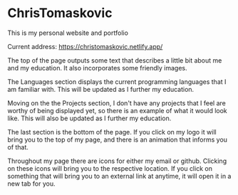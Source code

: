 # ChrisTomaskovic
This is my personal website and portfolio

Current address: https://christomaskovic.netlify.app/

The top of the page outputs some text that describes a little bit about me and my education. It also incorporates some friendly images.


The Languages section displays the current programming languages that I am familiar with. This will be updated as I further my education.

Moving on the the Projects section, I don't have any projects that I feel are worthy of being displayed yet, so there is an example of what it would look like. This will also be updated as I further my education.

The last section is the bottom of the page. If you click on my logo it will bring you to the top of my page, and there is an animation that informs you of that.

Throughout my page there are icons for either my email or github. Clicking on these icons will bring you to the respective location.
If you click on something that will bring you to an external link at anytime, it will open it in a new tab for you.

